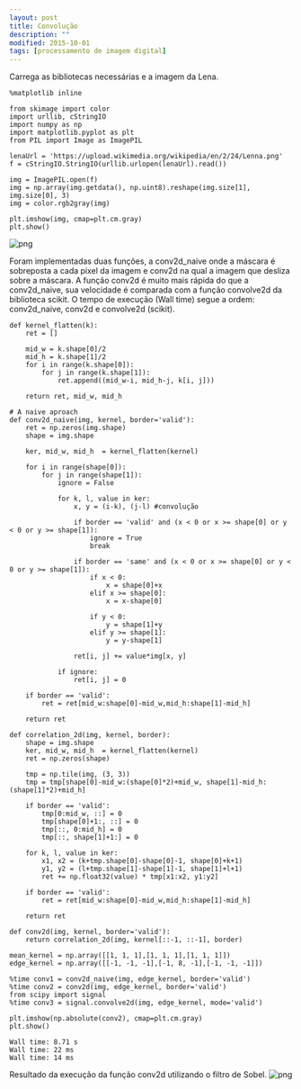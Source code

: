 ```yaml
---
layout: post
title: Convolução
description: ""
modified: 2015-10-01
tags: [processamento de imagem digital]
---
```


Carrega as bibliotecas necessárias e a imagem da Lena.


    %matplotlib inline
    
    from skimage import color
    import urllib, cStringIO
    import numpy as np
    import matplotlib.pyplot as plt
    from PIL import Image as ImagePIL
    
    lenaUrl = 'https://upload.wikimedia.org/wikipedia/en/2/24/Lenna.png'
    f = cStringIO.StringIO(urllib.urlopen(lenaUrl).read())
    
    img = ImagePIL.open(f)
    img = np.array(img.getdata(), np.uint8).reshape(img.size[1], img.size[0], 3)
    img = color.rgb2gray(img)
    
    plt.imshow(img, cmap=plt.cm.gray)
    plt.show()


![png](output_0_0.png)

Foram implementadas duas funções, a conv2d_naive onde a máscara é sobreposta a cada pixel da imagem e conv2d na qual a imagem que desliza sobre a máscara. A função conv2d é muito mais rápida do que a conv2d_naive, sua velocidade é comparada com a função convolve2d da biblioteca scikit. O tempo de execução (Wall time) segue a ordem: conv2d_naive, conv2d e convolve2d (scikit).


    def kernel_flatten(k):
        ret = []
        
        mid_w = k.shape[0]/2
        mid_h = k.shape[1]/2
        for i in range(k.shape[0]):
            for j in range(k.shape[1]):
                ret.append((mid_w-i, mid_h-j, k[i, j]))
        
        return ret, mid_w, mid_h
    
    # A naive aproach
    def conv2d_naive(img, kernel, border='valid'):
        ret = np.zeros(img.shape)
        shape = img.shape
        
        ker, mid_w, mid_h  = kernel_flatten(kernel)
        
        for i in range(shape[0]):
            for j in range(shape[1]):
                ignore = False
                
                for k, l, value in ker:
                    x, y = (i-k), (j-l) #convolução
                    
                    if border == 'valid' and (x < 0 or x >= shape[0] or y < 0 or y >= shape[1]):
                        ignore = True
                        break
                    
                    if border == 'same' and (x < 0 or x >= shape[0] or y < 0 or y >= shape[1]):
                        if x < 0:
                            x = shape[0]+x
                        elif x >= shape[0]:
                            x = x-shape[0]
                        
                        if y < 0:
                            y = shape[1]+y
                        elif y >= shape[1]:
                            y = y-shape[1]
                    
                    ret[i, j] += value*img[x, y]
                
                if ignore:
                    ret[i, j] = 0
        
        if border == 'valid':
            ret = ret[mid_w:shape[0]-mid_w,mid_h:shape[1]-mid_h]
        
        return ret
    
    def correlation_2d(img, kernel, border):
        shape = img.shape
        ker, mid_w, mid_h  = kernel_flatten(kernel)
        ret = np.zeros(shape)
        
        tmp = np.tile(img, (3, 3))
        tmp = tmp[shape[0]-mid_w:(shape[0]*2)+mid_w, shape[1]-mid_h:(shape[1]*2)+mid_h]
        
        if border == 'valid':
            tmp[0:mid_w, ::] = 0
            tmp[shape[0]+1:, ::] = 0
            tmp[::, 0:mid_h] = 0
            tmp[::, shape[1]+1:] = 0
        
        for k, l, value in ker:
            x1, x2 = (k+tmp.shape[0]-shape[0]-1, shape[0]+k+1)
            y1, y2 = (l+tmp.shape[1]-shape[1]-1, shape[1]+l+1)
            ret += np.float32(value) * tmp[x1:x2, y1:y2]
        
        if border == 'valid':
            ret = ret[mid_w:shape[0]-mid_w,mid_h:shape[1]-mid_h]
        
        return ret
    
    def conv2d(img, kernel, border='valid'):
        return correlation_2d(img, kernel[::-1, ::-1], border)
    
    mean_kernel = np.array([[1, 1, 1],[1, 1, 1],[1, 1, 1]])
    edge_kernel = np.array([[-1, -1, -1],[-1, 8, -1],[-1, -1, -1]])
    
    %time conv1 = conv2d_naive(img, edge_kernel, border='valid')
    %time conv2 = conv2d(img, edge_kernel, border='valid')
    from scipy import signal
    %time conv3 = signal.convolve2d(img, edge_kernel, mode='valid')
    
    plt.imshow(np.absolute(conv2), cmap=plt.cm.gray)
    plt.show()

    Wall time: 8.71 s
    Wall time: 22 ms
    Wall time: 14 ms
    

Resultado da execução da função conv2d utilizando o filtro de Sobel.
![png](output_1_1.png)